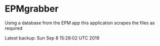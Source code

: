 # EPMgrabber
Using a database from the EPM app this application scrapes the files as required


Latest backup: Sun Sep 8 15:28:02 UTC 2019
